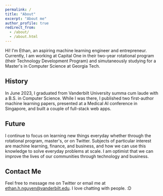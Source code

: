 ```yaml
---
permalink: /
title: "About"
excerpt: "About me"
author_profile: true
redirect_from: 
  - /about/
  - /about.html
---
```


Hi! I'm Ethan, an aspiring machine learning engineer and entrepreneur. Currently, I am working at Capital One in their two-year rotational program (their Technology Development Program) and simutaneously studying for a Master's in Computer Science at Georgia Tech. 

## History
In June 2023, I graduated from Vanderbilt University summa cum laude with a B.S. in Computer Science. While I was there, I published two first-author machine learning papers, presented at a Medical AI conference in Singapore, and built a couple of full-stack web apps.

## Future
I continue to focus on learning new things everyday whether through the rotational program, master's, or on Twitter. Subjects of particular interest are machine learning, finance, and business, and how we can use this knowledge to solve everyday problems at scale. I am optimist that we can improve the lives of our communities through technology and business. 

## Contact Me
Feel free to message me on Twitter or email me at ethan.h.nguyen@vanderbilt.edu. I love chatting with people. :D
